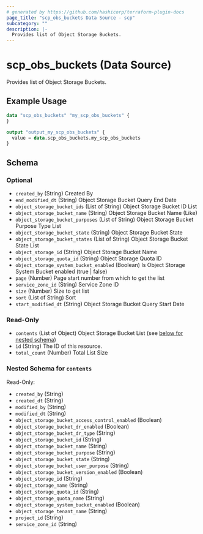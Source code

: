 ```yaml
---
# generated by https://github.com/hashicorp/terraform-plugin-docs
page_title: "scp_obs_buckets Data Source - scp"
subcategory: ""
description: |-
  Provides list of Object Storage Buckets.
---
```


# scp_obs_buckets (Data Source)

Provides list of Object Storage Buckets.

## Example Usage

```terraform
data "scp_obs_buckets" "my_scp_obs_buckets" {
}

output "output_my_scp_obs_buckets" {
  value = data.scp_obs_buckets.my_scp_obs_buckets
}
```

<!-- schema generated by tfplugindocs -->
## Schema

### Optional

- `created_by` (String) Created By
- `end_modified_dt` (String) Object Storage Bucket Query End Date
- `object_storage_bucket_ids` (List of String) Object Storage Bucket ID List
- `object_storage_bucket_name` (String) Object Storage Bucket Name (Like)
- `object_storage_bucket_purposes` (List of String) Object Storage Bucket Purpose Type List
- `object_storage_bucket_state` (String) Object Storage Bucket State
- `object_storage_bucket_states` (List of String) Object Storage Bucket State List
- `object_storage_id` (String) Object Storage Bucket Name
- `object_storage_quota_id` (String) Object Storage Quota ID
- `object_storage_system_bucket_enabled` (Boolean) Is Object Storage System Bucket enabled (true | false)
- `page` (Number) Page start number from which to get the list
- `service_zone_id` (String) Service Zone ID
- `size` (Number) Size to get list
- `sort` (List of String) Sort
- `start_modified_dt` (String) Object Storage Bucket Query Start Date

### Read-Only

- `contents` (List of Object) Object Storage Bucket List (see [below for nested schema](#nestedatt--contents))
- `id` (String) The ID of this resource.
- `total_count` (Number) Total List Size

<a id="nestedatt--contents"></a>
### Nested Schema for `contents`

Read-Only:

- `created_by` (String)
- `created_dt` (String)
- `modified_by` (String)
- `modified_dt` (String)
- `object_storage_bucket_access_control_enabled` (Boolean)
- `object_storage_bucket_dr_enabled` (Boolean)
- `object_storage_bucket_dr_type` (String)
- `object_storage_bucket_id` (String)
- `object_storage_bucket_name` (String)
- `object_storage_bucket_purpose` (String)
- `object_storage_bucket_state` (String)
- `object_storage_bucket_user_purpose` (String)
- `object_storage_bucket_version_enabled` (Boolean)
- `object_storage_id` (String)
- `object_storage_name` (String)
- `object_storage_quota_id` (String)
- `object_storage_quota_name` (String)
- `object_storage_system_bucket_enabled` (Boolean)
- `object_storage_tenant_name` (String)
- `project_id` (String)
- `service_zone_id` (String)


